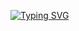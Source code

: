 [![Typing SVG](https://readme-typing-svg.demolab.com?font=Fira+Code&pause=1000&color=1E00F7&width=720&lines=Hi%2C+I'm+CHAMATH.++I+am+currently+looking+for+a+job+as+Full-Stack+Developer)](https://git.io/typing-svg)
